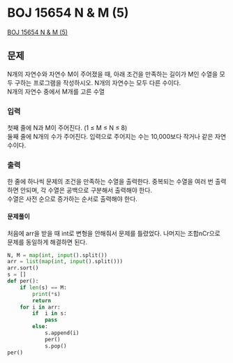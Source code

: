 # BOJ 15654 N & M (5)
[BOJ 15654 N & M (5)](https://www.acmicpc.net/problem/15654)
## 문제
N개의 자연수와 자연수 M이 주어졌을 때, 아래 조건을 만족하는 길이가 M인 수열을 모두 구하는 프로그램을 작성하시오. N개의 자연수는 모두 다른 수이다.  
N개의 자연수 중에서 M개를 고른 수열  

### 입력
첫째 줄에 N과 M이 주어진다. (1 ≤ M ≤ N ≤ 8)   
둘째 줄에 N개의 수가 주어진다. 입력으로 주어지는 수는 10,000보다 작거나 같은 자연수이다.   

### 출력 
한 줄에 하나씩 문제의 조건을 만족하는 수열을 출력한다. 중복되는 수열을 여러 번 출력하면 안되며, 각 수열은 공백으로 구분해서 출력해야 한다.  
수열은 사전 순으로 증가하는 순서로 출력해야 한다.  

#### 문제풀이
처음에 arr을 받을 때 int로 변형을 안해줘서 문제를 틀렸었다. 나머지는 조합nCr으로 문제를 동일하게 해결하면 된다. 

```python
N, M = map(int, input().split())
arr = list(map(int, input().split()))
arr.sort()
s = []
def per():
    if len(s) == M:
        print(*s)
        return
    for i in arr:
        if  i in s:
            pass
        else:
            s.append(i)
            per()
            s.pop()
per()
```